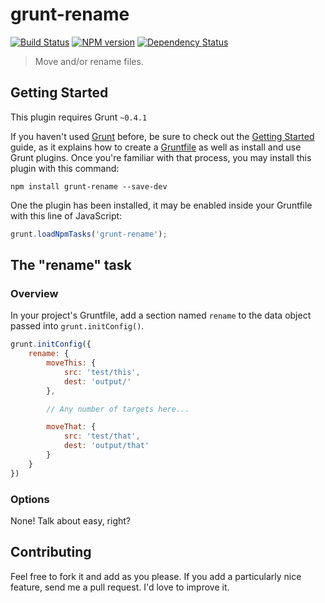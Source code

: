 # grunt-rename

[![Build Status](https://travis-ci.org/jdavis/grunt-rename.png)](https://travis-ci.org/jdavis/grunt-rename) [![NPM version](https://badge.fury.io/js/grunt-rename.png)](http://badge.fury.io/js/grunt-rename) [![Dependency Status](https://david-dm.org/jdavis/grunt-rename.png)](https://david-dm.org/jdavis/grunt-rename)

> Move and/or rename files.

## Getting Started
This plugin requires Grunt `~0.4.1`

If you haven't used [Grunt](http://gruntjs.com/) before, be sure to check out the [Getting Started](http://gruntjs.com/getting-started) guide, as it explains how to create a [Gruntfile](http://gruntjs.com/sample-gruntfile) as well as install and use Grunt plugins. Once you're familiar with that process, you may install this plugin with this command:

```shell
npm install grunt-rename --save-dev
```

One the plugin has been installed, it may be enabled inside your Gruntfile with this line of JavaScript:

```js
grunt.loadNpmTasks('grunt-rename');
```

## The "rename" task

### Overview
In your project's Gruntfile, add a section named `rename` to the data object passed into `grunt.initConfig()`.

```js
grunt.initConfig({
    rename: {
        moveThis: {
            src: 'test/this',
            dest: 'output/'
        },

        // Any number of targets here...

        moveThat: {
            src: 'test/that',
            dest: 'output/that'
        }
    }
})
```

### Options

None! Talk about easy, right?

## Contributing
Feel free to fork it and add as you please. If you add a particularly nice
feature, send me a pull request. I'd love to improve it.
